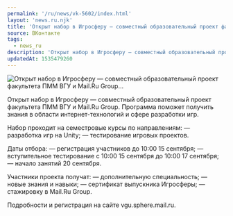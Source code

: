 ```yaml
---
permalink: '/ru/news/vk-5602/index.html'
layout: 'news.ru.njk'
title: 'Открыт набор в Игросферу — совместный образовательный проект факультета ПММ ВГУ и Mail.Ru Group'
source: ВКонтакте
tags:
  - news_ru
description: 'Открыт набор в Игросферу — совместный образовательный проект факультета ПММ ВГУ и Mail.Ru Group…'
updatedAt: 1535479260
---
```

![Открыт набор в Игросферу — совместный образовательный проект факультета ПММ ВГУ и Mail.Ru Group…](https://sun9-40.userapi.com/impf/c849336/v849336950/64313/mFGm7Cc7Yu4.jpg?size=1280x853&quality=96&sign=f29085025c3272e3663dbb895799a6fe&c_uniq_tag=S1Pxgv6jPHNlREDTKUABPiuSmZZjImTVU7YTfrFe62w&type=album)

Открыт набор в Игросферу — совместный образовательный проект факультета ПММ ВГУ и Mail.Ru Group. Программа поможет получить знания в области интернет-технологий и сфере разработки игр.

Набор проходит на семестровые курсы по направлениям:
— разработка игр на Unity;
— тестирование игровых проектов.

Даты отбора:
— регистрация участников до 10:00 15 сентября;
— вступительное тестирование с 10:00 15 сентября до 10:00 17 сентября;
— начало занятий 20 сентября.

Участники проекта получат:
— дополнительную специальность;
— новые знания и навыки;
— сертификат выпускника Игросферы;
— стажировку в Mail.Ru Group.

Подробности и регистрация на сайте vgu.sphere.mail.ru.

